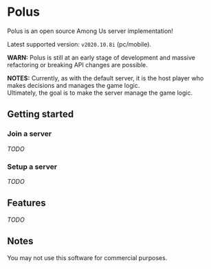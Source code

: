 # Polus

Polus is an open source Among Us server implementation!

Latest supported version: `v2020.10.8i` (pc/mobile).

**WARN:** Polus is still at an early stage of development and massive
refactoring or breaking API changes are possible.

**NOTES:** Currently, as with the default server, it is the host player who
makes decisions and manages the game logic.\
Ultimately, the goal is to make the server manage the game logic.

## Getting started

### Join a server

*TODO*

### Setup a server

*TODO*

## Features

*TODO*

## Notes

You may not use this software for commercial purposes.

